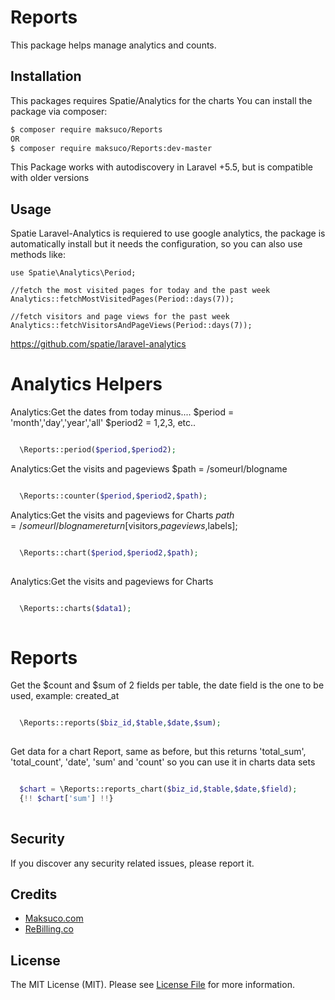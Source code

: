# Reports
This package helps manage analytics and counts.

## Installation

This packages requires Spatie/Analytics for the charts
You can install the package via composer:
``` bash
$ composer require maksuco/Reports
OR
$ composer require maksuco/Reports:dev-master
```
This Package works with autodiscovery in Laravel +5.5, but is compatible with older versions

## Usage

Spatie Laravel-Analytics is requiered to use google analytics, the package is automatically install but it needs the configuration, so you can also use methods like:
```use Analytics;
use Spatie\Analytics\Period;

//fetch the most visited pages for today and the past week
Analytics::fetchMostVisitedPages(Period::days(7));

//fetch visitors and page views for the past week
Analytics::fetchVisitorsAndPageViews(Period::days(7));
```
https://github.com/spatie/laravel-analytics



# Analytics Helpers

Analytics:Get the dates from today minus....
$period = 'month','day','year','all'
$period2 = 1,2,3, etc..

```php

  \Reports::period($period,$period2);

```


Analytics:Get the visits and pageviews
$path = /someurl/blogname

```php

  \Reports::counter($period,$period2,$path);

```


Analytics:Get the visits and pageviews for Charts
$path = /someurl/blogname
return [$visitors,$pageviews,$labels];

```php

  \Reports::chart($period,$period2,$path);
  
```


Analytics:Get the visits and pageviews for Charts

```php

  \Reports::charts($data1);
  
```


# Reports

Get the $count and $sum of 2 fields per table, the date field is the one to be used, example: created_at

```php

  \Reports::reports($biz_id,$table,$date,$sum);
  
```

Get data for a chart Report, same as before, but this returns 'total_sum', 'total_count', 'date', 'sum' and 'count' so you can use it in charts data sets

```php

  $chart = \Reports::reports_chart($biz_id,$table,$date,$field);
  {!! $chart['sum'] !!}
  
```




## Security

If you discover any security related issues, please report it.

## Credits
- [Maksuco.com](http://maksuco.com)
- [ReBilling.co](https://rebilling.co)

## License

The MIT License (MIT). Please see [License File](LICENSE) for more information.
